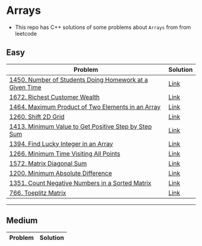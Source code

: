 # Arrays
- This repo has C++ solutions of some problems about `Arrays` from from leetcode
## Easy
|Problem|Solution|
|-------|--------|
|[1450. Number of Students Doing Homework at a Given Time](https://leetcode.com/problems/number-of-students-doing-homework-at-a-given-time/)|[Link](1450-Number_of_students_doing_homework_at_Given_time.cpp)|
|[1672. Richest Customer Wealth](https://leetcode.com/problems/richest-customer-wealth/)|[Link](1672-Richest_Customer_wealth.cpp)|
|[1464. Maximum Product of Two Elements in an Array](https://leetcode.com/problems/maximum-product-of-two-elements-in-an-array/)|[Link](1464-Maximum_product_of_two_elements_in_an_array.cpp)|
|[1260. Shift 2D Grid](https://leetcode.com/problems/shift-2d-grid/)|[Link](1260-Shift_2d_grid.cpp)|
|[1413. Minimum Value to Get Positive Step by Step Sum](https://leetcode.com/problems/minimum-value-to-get-positive-step-by-step-sum/)|[Link](1413-Minimum_value_to_get_positive_step_by_step_sum.cpp)|
|[1394. Find Lucky Integer in an Array](https://leetcode.com/problems/find-lucky-integer-in-an-array/)|[Link](1394-Find_lucky_integer_in_an_Array.cpp)|
|[1266. Minimum Time Visiting All Points](https://leetcode.com/problems/minimum-time-visiting-all-points/)|[Link](1266-Minimum_time_visiting_all_points.cpp)|
|[1572. Matrix Diagonal Sum](https://leetcode.com/problems/matrix-diagonal-sum/)|[Link](1572-Matrix_Diagonal_Sum.cpp)|
|[1200. Minimum Absolute Difference](https://leetcode.com/problems/minimum-absolute-difference/)|[Link](1200-Minimum_Absolute_Difference.cpp)|
|[1351. Count Negative Numbers in a Sorted Matrix](https://leetcode.com/problems/count-negative-numbers-in-a-sorted-matrix/)|[Link](1351-Count_negative_numbers_in_a_sorted_matrix.cpp)|
|[766. Toeplitz Matrix](https://leetcode.com/problems/toeplitz-matrix/)|[Link](766-Toeplitz_Matrix.cpp)|

---

## Medium
|Problem|Solution|
|-------|--------|
